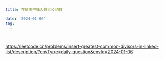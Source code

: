 ```yaml
---
title: 在链表中插入最大公约数

date: '2024-01-06'
tag:
  -

---
```

<https://leetcode.cn/problems/insert-greatest-common-divisors-in-linked-list/description/?envType=daily-question&envId=2024-01-06>
